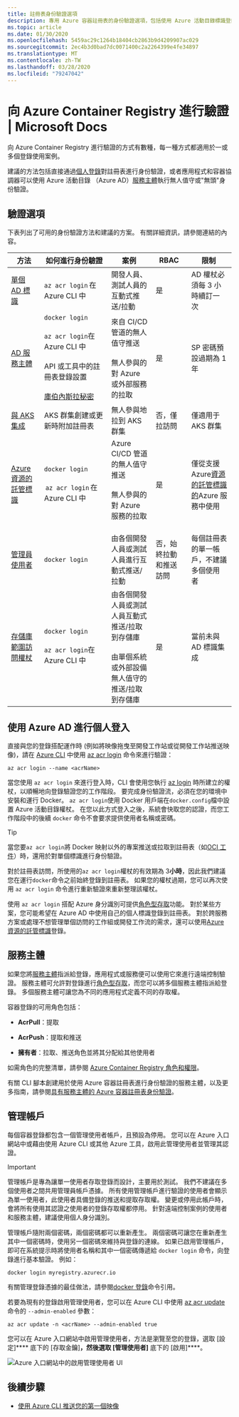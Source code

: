 ```yaml
---
title: 註冊表身份驗證選項
description: 專用 Azure 容器註冊表的身份驗證選項，包括使用 Azure 活動目錄標識登錄、使用服務主體和使用可選的管理認證。
ms.topic: article
ms.date: 01/30/2020
ms.openlocfilehash: 5459ac29c1264b18404cb2863b9d4209907ac029
ms.sourcegitcommit: 2ec4b3d0bad7dc0071400c2a2264399e4fe34897
ms.translationtype: MT
ms.contentlocale: zh-TW
ms.lasthandoff: 03/28/2020
ms.locfileid: "79247042"
---
```

# <a name="authenticate-with-an-azure-container-registry"></a>向 Azure Container Registry 進行驗證 | Microsoft Docs

向 Azure Container Registry 進行驗證的方式有數種，每一種方式都適用於一或多個登錄使用案例。

建議的方法包括直接通過[個人登錄](#individual-login-with-azure-ad)對註冊表進行身份驗證，或者應用程式和容器協調器可以使用 Azure 活動目錄 （Azure AD）[服務主體](#service-principal)執行無人值守或"無頭"身份驗證。

## <a name="authentication-options"></a>驗證選項

下表列出了可用的身份驗證方法和建議的方案。 有關詳細資訊，請參閱連結的內容。

| 方法                               | 如何進行身份驗證                                           | 案例                                                            | RBAC                             | 限制                                |
|---------------------------------------|-------------------------------------------------------|---------------------------------------------------------------------|----------------------------------|--------------------------------------------|
| [單個 AD 標識](#individual-login-with-azure-ad)                | `az acr login` 在 Azure CLI 中                             | 開發人員、測試人員的互動式推送/拉動                                    | 是                              | AD 權杖必須每 3 小時續訂一次     |
| [AD 服務主體](#service-principal)                  | `docker login`<br/><br/>`az acr login`在 Azure CLI 中<br/><br/> API 或工具中的註冊表登錄設置<br/><br/> [庫伯內斯拉秘密](container-registry-auth-kubernetes.md)                                           | 來自 CI/CD 管道的無人值守推送<br/><br/> 無人參與的對 Azure 或外部服務的拉取  | 是                              | SP 密碼預設過期為 1 年       |                                                           
| [與 AKS 集成](../aks/cluster-container-registry-integration.md?toc=/azure/container-registry/toc.json&bc=/azure/container-registry/breadcrumb/toc.json)                    | AKS 群集創建或更新時附加註冊表  | 無人參與地拉到 AKS 群集                                                  | 否，僅拉訪問             | 僅適用于 AKS 群集            |
| [Azure 資源的託管標識](container-registry-authentication-managed-identity.md)  | `docker login`<br/><br/> `az acr login` 在 Azure CLI 中                                       | Azure CI/CD 管道的無人值守推送<br/><br/> 無人參與的對 Azure 服務的拉取<br/><br/>   | 是                              | 僅從支援 Azure[資源的託管標識的](../active-directory/managed-identities-azure-resources/services-support-managed-identities.md#azure-services-that-support-managed-identities-for-azure-resources)Azure 服務中使用              |
| [管理員使用者](#admin-account)                            | `docker login`                                          | 由各個開發人員或測試人員進行互動式推送/拉動                           | 否，始終拉動和推送訪問  | 每個註冊表的單一帳戶，不建議多個使用者         |
| [存儲庫範圍訪問權杖](container-registry-repository-scoped-permissions.md)               | `docker login`<br/><br/>`az acr login`在 Azure CLI 中   | 由各個開發人員或測試人員互動式推送/拉取到存儲庫<br/><br/> 由單個系統或外部設備無人值守的推送/拉取到存儲庫                  | 是                              | 當前未與 AD 標識集成  |

## <a name="individual-login-with-azure-ad"></a>使用 Azure AD 進行個人登入

直接與您的登錄搭配運作時 (例如將映像拖曳至開發工作站或從開發工作站推送映像)，請在 [Azure CLI](/cli/azure/install-azure-cli) 中使用 [az acr login](/cli/azure/acr?view=azure-cli-latest#az-acr-login) 命令來進行驗證：

```azurecli
az acr login --name <acrName>
```

當您使用 `az acr login` 來進行登入時，CLI 會使用您執行 [az login](/cli/azure/reference-index#az-login) 時所建立的權杖，以順暢地向登錄驗證您的工作階段。 要完成身份驗證流，必須在您的環境中安裝和運行 Docker。 `az acr login`使用 Docker 用戶端在`docker.config`檔中設置 Azure 活動目錄權杖。 在您以此方式登入之後，系統會快取您的認證，而您工作階段中的後續 `docker` 命令不會要求提供使用者名稱或密碼。

> [!TIP]
> 當您要`az acr login`將 Docker 映射以外的專案推送或拉取到註冊表（如[OCI 工件](container-registry-oci-artifacts.md)）時，還用於對單個標識進行身份驗證。  


對於註冊表訪問，所使用的`az acr login`權杖的有效期為 3**小時**，因此我們建議您在運行`docker`命令之前始終登錄到註冊表。 如果您的權杖過期，您可以再次使用 `az acr login` 命令進行重新驗證來重新整理該權杖。 

使用 `az acr login` 搭配 Azure 身分識別可提供[角色型存取](../role-based-access-control/role-assignments-portal.md)功能。 對於某些方案，您可能希望在 Azure AD 中使用自己的個人標識登錄到註冊表。 對於跨服務方案或處理不想管理單個訪問的工作組或開發工作流的需求，還可以使用[Azure 資源的託管標識](container-registry-authentication-managed-identity.md)登錄。

## <a name="service-principal"></a>服務主體

如果您將[服務主體](../active-directory/develop/app-objects-and-service-principals.md)指派給登錄，應用程式或服務便可以使用它來進行遠端控制驗證。 服務主體可允許對登錄進行[角色型存取](../role-based-access-control/role-assignments-portal.md)，而您可以將多個服務主體指派給登錄。 多個服務主體可讓您為不同的應用程式定義不同的存取權。

容器登錄的可用角色包括：

* **AcrPull**：提取

* **AcrPush**：提取和推送

* **擁有者**：拉取、推送角色並將其分配給其他使用者

如需角色的完整清單，請參閱 [Azure Container Registry 角色和權限](container-registry-roles.md)。

有關 CLI 腳本創建用於使用 Azure 容器註冊表進行身份驗證的服務主體，以及更多指南，請參閱[具有服務主體的 Azure 容器註冊表身份驗證](container-registry-auth-service-principal.md)。

## <a name="admin-account"></a>管理帳戶

每個容器登錄都包含一個管理使用者帳戶，且預設為停用。 您可以在 Azure 入口網站中或藉由使用 Azure CLI 或其他 Azure 工具，啟用此管理使用者並管理其認證。

> [!IMPORTANT]
> 管理帳戶是專為讓單一使用者存取登錄而設計，主要用於測試。 我們不建議在多個使用者之間共用管理員帳戶憑據。 所有使用管理帳戶進行驗證的使用者會顯示為單一使用者，此使用者具備登錄的推送和提取存取權。 變更或停用此帳戶時，會將所有使用其認證之使用者的登錄存取權都停用。 針對遠端控制案例的使用者和服務主體，建議使用個人身分識別。
>

管理帳戶隨附兩個密碼，兩個密碼都可以重新產生。 兩個密碼可讓您在重新產生其中一個密碼時，使用另一個密碼來維持與登錄的連線。 如果已啟用管理帳戶，即可在系統提示時將使用者名稱和其中一個密碼傳遞給 `docker login` 命令，向登錄進行基本驗證。 例如：

```
docker login myregistry.azurecr.io 
```

有關管理登錄憑據的最佳做法，請參閱[docker 登錄](https://docs.docker.com/engine/reference/commandline/login/)命令引用。

若要為現有的登錄啟用管理使用者，您可以在 Azure CLI 中使用 [az acr update](/cli/azure/acr?view=azure-cli-latest#az-acr-update) 命令的 `--admin-enabled` 參數：

```azurecli
az acr update -n <acrName> --admin-enabled true
```

您可以在 Azure 入口網站中啟用管理使用者，方法是瀏覽至您的登錄，選取 [設定]**** 底下的 [存取金鑰]****，然後選取 [管理使用者]**** 底下的 [啟用]****。

![Azure 入口網站中的啟用管理使用者 UI][auth-portal-01]

## <a name="next-steps"></a>後續步驟

* [使用 Azure CLI 推送您的第一個映像](container-registry-get-started-azure-cli.md)

<!-- IMAGES -->
[auth-portal-01]: ./media/container-registry-authentication/auth-portal-01.png
